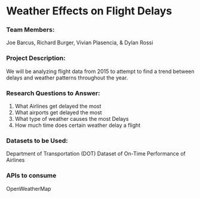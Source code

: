 # Weather Effects on Flight Delays

### Team Members:
Joe Barcus, Richard Burger, Vivian Plasencia, & Dylan Rossi

### Project Description:
We will be analyzing flight data from 2015 to attempt to find a trend between delays and weather patterns throughout the year.

### Research Questions to Answer:
1. What Airlines get delayed the most
2. What airports get delayed the most
3. What type of weather causes the most Delays
4. How much time does certain weather delay a flight

### Datasets to be Used:
Department of Transportation (DOT) Dataset of On-Time Performance of Airlines

### APIs to consume
OpenWeatherMap
